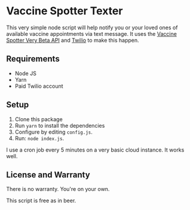 # Vaccine Spotter Texter

This very simple node script will help notify you or your loved ones of available vaccine appointments via text message. It uses the [Vaccine Spotter Very Beta API](https://www.vaccinespotter.org/api/) and [Twilio](https://www.twilio.com/) to make this happen.

## Requirements

* Node JS
* Yarn
* Paid Twilio account


## Setup

1. Clone this package
2. Run `yarn` to install the dependencies
3. Configure by editing `config.js`.
4. Run: `node index.js`.

I use a cron job every 5 minutes on a very basic cloud instance. It works well.

## License and Warranty

There is no warranty. You're on your own.

This script is free as in beer.